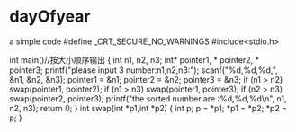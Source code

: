 # dayOfyear
a simple code
#define _CRT_SECURE_NO_WARNINGS
#include<stdio.h>

int main()//按大小顺序输出
{
	int n1, n2, n3;
	int* pointer1, * pointer2, * pointer3;
	printf("please input 3 number:n1,n2,n3:");
	scanf("%d,%d,%d,", &n1, &n2, &n3);
	pointer1 = &n1;
	pointer2 = &n2;
	pointer3 = &n3;
	if (n1 > n2) swap(pointer1, pointer2);
	if (n1 > n3) swap(pointer1, pointer3);
	if (n2 > n3) swap(pointer2, pointer3);
	printf("the sorted number are :%d,%d,%d\n", n1, n2, n3);
	return 0;
}
int swap(int *p1,int *p2)
{
	int p;
	p = *p1; *p1 = *p2; *p2 = p;
}
